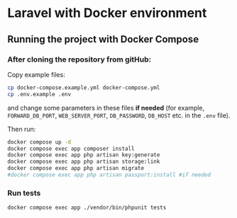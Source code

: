 # Laravel with Docker environment

## Running the project with Docker Compose

### After cloning the repository from gitHub:

Copy example files:

```bash
cp docker-compose.example.yml docker-compose.yml
cp .env.example .env
```

and change some parameters in these files **if needed**
(for example, `FORWARD_DB_PORT`, `WEB_SERVER_PORT`, `DB_PASSWORD`, `DB_HOST` etc. in the `.env` file).

Then run:

```bash
docker compose up -d
docker compose exec app composer install
docker compose exec app php artisan key:generate
docker compose exec app php artisan storage:link
docker compose exec app php artisan migrate
#docker compose exec app php artisan passport:install #if needed
```

### Run tests

```bash
docker compose exec app ./vendor/bin/phpunit tests
```
